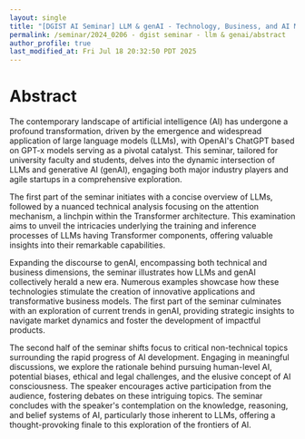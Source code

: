 ```yaml
---
layout: single
title: "[DGIST AI Seminar] LLM & genAI - Technology, Business, and AI Markets"
permalink: /seminar/2024_0206 - dgist seminar - llm & genai/abstract
author_profile: true
last_modified_at: Fri Jul 18 20:32:50 PDT 2025
---
```


# Abstract

The contemporary landscape of artificial intelligence (AI) has undergone a profound transformation, driven by the emergence and widespread application of large language models (LLMs), with OpenAI's ChatGPT based on GPT-x models serving as a pivotal catalyst. This seminar, tailored for university faculty and students, delves into the dynamic intersection of LLMs and generative AI (genAI), engaging both major industry players and agile startups in a comprehensive exploration.

The first part of the seminar initiates with a concise overview of LLMs, followed by a nuanced technical analysis focusing on the attention mechanism, a linchpin within the Transformer architecture. This examination aims to unveil the intricacies underlying the training and inference processes of LLMs having Transformer components, offering valuable insights into their remarkable capabilities.

Expanding the discourse to genAI, encompassing both technical and business dimensions, the seminar illustrates how LLMs and genAI collectively herald a new era. Numerous examples showcase how these technologies stimulate the creation of innovative applications and transformative business models. The first part of the seminar culminates with an exploration of current trends in genAI, providing strategic insights to navigate market dynamics and foster the development of impactful products.

The second half of the seminar shifts focus to critical non-technical topics surrounding the rapid progress of AI development. Engaging in meaningful discussions, we explore the rationale behind pursuing human-level AI, potential biases, ethical and legal challenges, and the elusive concept of AI consciousness. The speaker encourages active participation from the audience, fostering debates on these intriguing topics. The seminar concludes with the speaker's contemplation on the knowledge, reasoning, and belief systems of AI, particularly those inherent to LLMs, offering a thought-provoking finale to this exploration of the frontiers of AI.
